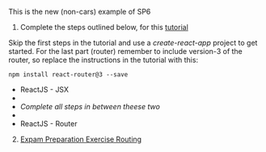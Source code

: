 This is the new (non-cars) example of SP6

	
1) Complete the steps outlined below, for this [tutorial](https://www.tutorialspoint.com/reactjs/reactjs_best_practices.htm)   
       
Skip the first steps in the tutorial and use a *create-react-app* project to get started.
For the last part (router) remember to include version-3 of the router, so replace the instructions in the tutorial with this:

```npm install react-router@3 --save```

- ReactJS - JSX
- 
- *Complete all steps in between theese two*
- 
- ReactJS - Router


2) [Expam Preparation Exercise Routing](https://docs.google.com/document/d/1whwjrfqWbBioJu7vLysAGkbBqTWmygUr_F5p_54DCpI/edit)
